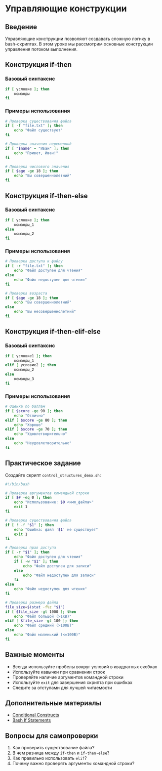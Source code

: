 # Управляющие конструкции

## Введение

Управляющие конструкции позволяют создавать сложную логику в bash-скриптах. В этом уроке мы рассмотрим основные конструкции управления потоком выполнения.

## Конструкция if-then

### Базовый синтаксис

```bash
if [ условие ]; then
    команды
fi
```

### Примеры использования

```bash
# Проверка существования файла
if [ -f "file.txt" ]; then
    echo "Файл существует"
fi

# Проверка значения переменной
if [ "$name" = "Иван" ]; then
    echo "Привет, Иван!"
fi

# Проверка числового значения
if [ $age -ge 18 ]; then
    echo "Вы совершеннолетний"
fi
```

## Конструкция if-then-else

### Базовый синтаксис

```bash
if [ условие ]; then
    команды_1
else
    команды_2
fi
```

### Примеры использования

```bash
# Проверка доступа к файлу
if [ -r "file.txt" ]; then
    echo "Файл доступен для чтения"
else
    echo "Файл недоступен для чтения"
fi

# Проверка возраста
if [ $age -ge 18 ]; then
    echo "Вы совершеннолетний"
else
    echo "Вы несовершеннолетний"
fi
```

## Конструкция if-then-elif-else

### Базовый синтаксис

```bash
if [ условие1 ]; then
    команды_1
elif [ условие2 ]; then
    команды_2
else
    команды_3
fi
```

### Примеры использования

```bash
# Оценка по баллам
if [ $score -ge 90 ]; then
    echo "Отлично"
elif [ $score -ge 80 ]; then
    echo "Хорошо"
elif [ $score -ge 70 ]; then
    echo "Удовлетворительно"
else
    echo "Неудовлетворительно"
fi
```

## Практическое задание

Создайте скрипт `control_structures_demo.sh`:

```bash
#!/bin/bash

# Проверка аргументов командной строки
if [ $# -eq 0 ]; then
    echo "Использование: $0 <имя_файла>"
    exit 1
fi

# Проверка существования файла
if [ ! -f "$1" ]; then
    echo "Ошибка: файл '$1' не существует"
    exit 1
fi

# Проверка прав доступа
if [ -r "$1" ]; then
    echo "Файл доступен для чтения"
    if [ -w "$1" ]; then
        echo "Файл доступен для записи"
    else
        echo "Файл недоступен для записи"
    fi
else
    echo "Файл недоступен для чтения"
fi

# Проверка размера файла
file_size=$(stat -f%z "$1")
if [ $file_size -gt 1000 ]; then
    echo "Файл большой (>1KB)"
elif [ $file_size -gt 100 ]; then
    echo "Файл средний (>100B)"
else
    echo "Файл маленький (<=100B)"
fi
```

## Важные моменты

- Всегда используйте пробелы вокруг условий в квадратных скобках
- Используйте кавычки при сравнении строк
- Проверяйте наличие аргументов командной строки
- Используйте `exit` для завершения скрипта при ошибках
- Следите за отступами для лучшей читаемости

## Дополнительные материалы

- [Conditional Constructs](https://www.gnu.org/software/bash/manual/bash.html#Conditional-Constructs)
- [Bash If Statements](https://ryanstutorials.net/bash-scripting-tutorial/bash-if-statements.php)

## Вопросы для самопроверки

1. Как проверить существование файла?
2. В чем разница между `if-then` и `if-then-else`?
3. Как правильно использовать `elif`?
4. Почему важно проверять аргументы командной строки? 
